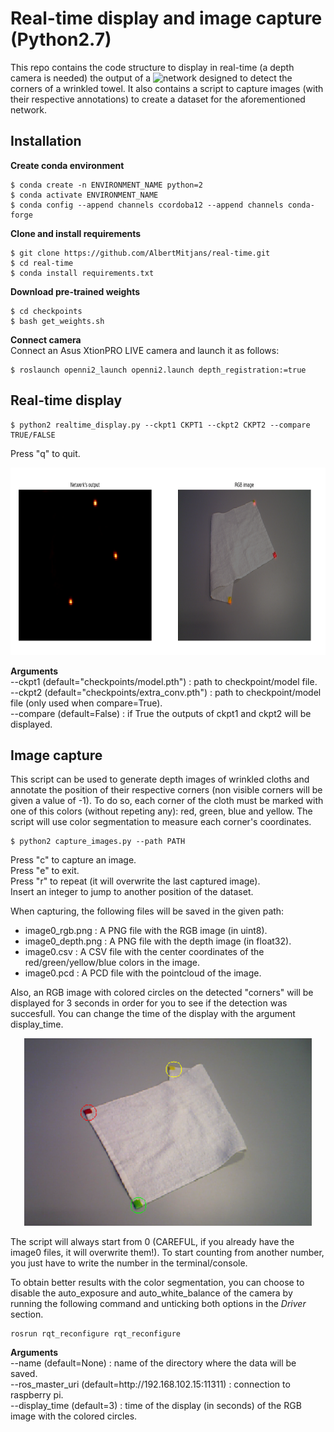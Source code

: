 # Real-time display and image capture (Python2.7)
This repo contains the code structure to display in real-time (a depth camera is needed) the output of a ![network](https://github.com/AlbertMitjans/pytorch-corner-detection) designed to detect the corners of a wrinkled towel. It also contains a script to capture images (with their respective annotations) to create a dataset for the aforementioned network.

## Installation

**Create conda environment**
```
$ conda create -n ENVIRONMENT_NAME python=2
$ conda activate ENVIRONMENT_NAME
$ conda config --append channels ccordoba12 --append channels conda-forge  
```

**Clone and install requirements**  
```
$ git clone https://github.com/AlbertMitjans/real-time.git
$ cd real-time
$ conda install requirements.txt
```

**Download pre-trained weights**
```
$ cd checkpoints
$ bash get_weights.sh
```

**Connect camera**  
Connect an Asus XtionPRO LIVE camera and launch it as follows:
```
$ roslaunch openni2_launch openni2.launch depth_registration:=true
```

## Real-time display
```
$ python2 realtime_display.py --ckpt1 CKPT1 --ckpt2 CKPT2 --compare TRUE/FALSE
```
Press "q" to quit.

<p align="center">
  <img width="800" height="300" src="assets/real-time.png">
</p>

**Arguments**  
--ckpt1 (default="checkpoints/model.pth") : path to checkpoint/model file.  
--ckpt2 (default="checkpoints/extra_conv.pth") : path to checkpoint/model file (only used when compare=True).  
--compare (default=False) : if True the outputs of ckpt1 and ckpt2 will be displayed.  

## Image capture
This script can be used to generate depth images of wrinkled cloths and annotate the position of their respective corners (non visible corners will be given a value of -1). To do so, each corner of the cloth must be marked with one of this colors (without repeting any): red, green, blue and yellow. The script will use color segmentation to measure each corner's coordinates.
```
$ python2 capture_images.py --path PATH
```
Press "c" to capture an image.  
Press "e" to exit.  
Press "r" to repeat (it will overwrite the last captured image).  
Insert an integer to jump to another position of the dataset.  

When capturing, the following files will be saved in the given path:  
+ image0_rgb.png : A PNG file with the RGB image (in uint8).  
+ image0_depth.png : A PNG file with the depth image (in float32).  
+ image0.csv : A CSV file with the center coordinates of the red/green/yellow/blue colors in the image.  
+ image0.pcd : A PCD file with the pointcloud of the image.  

Also, an RGB image with colored circles on the detected "corners" will be displayed for 3 seconds in order for you to see if the detection was succesfull. You can change the time of the display with the argument display_time.  

<p align="center">
  <img width="460" height="300" src="assets/corners.png">
</p>

The script will always start from 0 (CAREFUL, if you already have the image0 files, it will overwrite them!).
To start counting from another number, you just have to write the number in the terminal/console. 

To obtain better results with the color segmentation, you can choose to disable the auto_exposure and auto_white_balance of the camera by running the following command and unticking both options in the *Driver* section.

```
rosrun rqt_reconfigure rqt_reconfigure
```

**Arguments**  
--name (default=None) : name of the directory where the data will be saved.  
--ros_master_uri (default=http://<span></span>192.168.102.15:11311) : connection to raspberry pi.  
--display_time (default=3) : time of the display (in seconds) of the RGB image with the colored circles.
